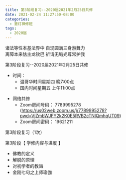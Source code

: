 ```yaml
---
title: 第3阶段复习--2020届2021年2月25日共修
date: 2021-02-24 11:27:50-08:00
categories:
  - 慧灯禅修班
tags:
  - 2020届
---
```

诸法等性本基法界中 自现圆满三身游舞力  
离障本来怙主龙钦巴 祈请无垢光尊常护我  

第3阶段复习--2020届2021年2月25日共修

- 时间：
  - 温哥华时间星期四 晚7:00点
  - 国内时间星期五 上午11:00点

* 网络共修
  * Zoom房间号码： 7789995278 (<https://us02web.zoom.us/j/7789995278?pwd=VjZmbWJFY2k2K0E5RVB2cTNIQmhqUT09>)
  * Zoom房间密码： 19621211

第3阶段复习（1次）

第3阶段【 学修内容与进度 】
- 佛教的定义
- 解脱的原理
- 对初学者的教诲
- 金刚七句之上师瑜伽
